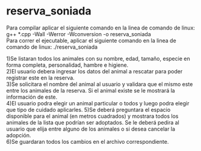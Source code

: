 # reserva_soniada  
Para compilar aplicar el siguiente comando en la linea de comando de linux: g++ *.cpp -Wall -Werror -Wconversion -o reserva_soniada   
Para correr el ejecutable, aplicar el siguiente comando en la linea de comando de linux: ./reserva_soniada  

1)Se listaran todos los animales con su nombre, edad, tamaño, especie en forma completa, personalidad, hambre e higiene.  
2)El usuario debera ingresar los datos del animal a rescatar para poder registrar este en la reserva.  
3)Se solicitara el nombre del animal al usuario y validara que el mismo este entre los animales de la reserva. Si el animal existe se le mostrará la información de este.  
4)El usuario podra elegir un animal particular o todos y luego podra elegir que tipo de cuidado aplicarles.
5)Se deberá preguntara el espacio disponible para el animal (en metros cuadrados) y mostrara todos los animales de la lista que podrían ser adoptados. Se le deberá pedira al usuario que elija entre alguno de los animales o si desea cancelar la adopción.  
6)Se guardaran todos los cambios en el archivo correspondiente.


